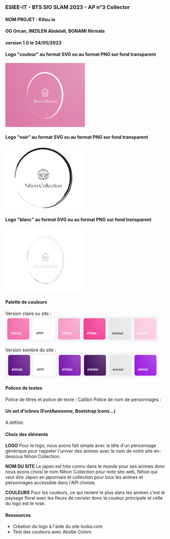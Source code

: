 ### ESIEE-IT - BTS SIO SLAM 2023 - AP n°3 Collector
#### NOM PROJET : Kitsu.io
#### OG Orcan, IMZILEN Abdelali, BONAMI Nirmala
#### version 1.0 le 24/05/2023

#### Logo "couleur" au format SVG ou au format PNG sur fond transparent  
<img src="/Collection/static/image/logo.png" alt= “Logo” width="250" height="200">

#### Logo "noir" au format SVG ou au format PNG sur fond transparent  
<img src="/Collection/static/image/image_transparente_noir.png" alt= “Logo” width="250" height="200">

#### Logo "blanc" au format SVG ou au format PNG sur fond transparent  
<img src="/Collection/static/image/image_transparente_blanche.png" alt= “Logo” width="250" height="200">

#### Palette de couleurs 
Version claire su site : 
<img src="couleur.png" alt= “palette” width="480" height="80">

Version sombre du site :
<img src="couleur.sombre.png" alt= “palete” width="480" height="80">

#### Polices de textes
Police de titres et police de texte : Callibri
Police de nom de personnages : 

#### Un set d'icônes (FontAwesome, Bootstrap Icons...)  
A définir.

#### Choix des éléments
**LOGO**
Pour le logo, nous avons fait simple avec la tête d'un personnage générique pour rappeler l'univer des animes avec le nom de notre site en-dessous Nihon Collection.   

**NOM DU SITE**
Le japon est très connu dans le monde pour ses animes donc nous avons choisi le nom Nihon Collection pour note site web, Nihon qui veut dire Japon en japonnais et collection pour tous les animes et personnages accessible dans l'API choisie. 

**COULEURS**
Pour les couleurs, ce qui revient le plus dans les animes c'est le paysage floral avec les fleurs de cerisier donc la couleur principale et celle du logo est le rose.

#### Ressources
- Création du logo à l'aide du site looka.com  
- Test des couleurs avec Abobe Colors
